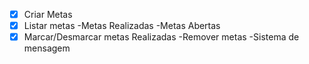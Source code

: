 -[x] Criar Metas
-[x] Listar metas
    -Metas Realizadas
    -Metas Abertas
-[x] Marcar/Desmarcar metas Realizadas
-Remover metas
-Sistema de mensagem